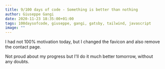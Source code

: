 ```yaml
---
title: 9/100 days of code - Something is better than nothing
author: Giuseppe Gangi
date: 2020-11-23 18:35:00+01:00
tags: 100daysofcode, giuseppe, gangi, gatsby, tailwind, javascript
image: ""
---
```


I had not 100% motivation today, but I changed the favicon and also remove the contact page.

Not proud about my progress but I'll do it much better tomorrow, without any doubts.


